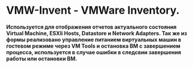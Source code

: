 # VMW-Invent - VMWare Inventory.
**Используется для отображения отчетов актуального состояния Virtual Machine, ESXIi Hosts, Datastore и Network Adapters. Так же из формы реализовано управление питанием виртуальных машин в гостевом режиме через VM Tools и остановка ВМ с завершением процесса, используется в случае ошибки в следсвии завершения работы или остановки ВМ.**
